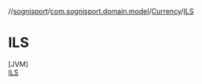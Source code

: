 //[sognisport](../../../../index.md)/[com.sognisport.domain.model](../../index.md)/[Currency](../index.md)/[ILS](index.md)

# ILS

[JVM]\
[ILS](index.md)
